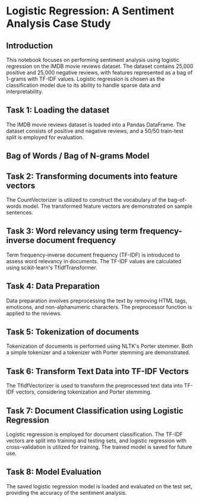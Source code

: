 # Logistic Regression: A Sentiment Analysis Case Study

## Introduction

This notebook focuses on performing sentiment analysis using logistic regression on the IMDB movie reviews dataset. The dataset contains 25,000 positive and 25,000 negative reviews, with features represented as a bag of 1-grams with TF-IDF values. Logistic regression is chosen as the classification model due to its ability to handle sparse data and interpretability.

## Task 1: Loading the dataset

The IMDB movie reviews dataset is loaded into a Pandas DataFrame. The dataset consists of positive and negative reviews, and a 50/50 train-test split is employed for evaluation.

## Bag of Words / Bag of N-grams Model

## Task 2: Transforming documents into feature vectors

The CountVectorizer is utilized to construct the vocabulary of the bag-of-words model. The transformed feature vectors are demonstrated on sample sentences.

## Task 3: Word relevancy using term frequency-inverse document frequency

Term frequency-inverse document frequency (TF-IDF) is introduced to assess word relevancy in documents. The TF-IDF values are calculated using scikit-learn's TfidfTransformer.

## Task 4: Data Preparation

Data preparation involves preprocessing the text by removing HTML tags, emoticons, and non-alphanumeric characters. The preprocessor function is applied to the reviews.

## Task 5: Tokenization of documents

Tokenization of documents is performed using NLTK's Porter stemmer. Both a simple tokenizer and a tokenizer with Porter stemming are demonstrated.

## Task 6: Transform Text Data into TF-IDF Vectors

The TfidfVectorizer is used to transform the preprocessed text data into TF-IDF vectors, considering tokenization and Porter stemming.

## Task 7: Document Classification using Logistic Regression

Logistic regression is employed for document classification. The TF-IDF vectors are split into training and testing sets, and logistic regression with cross-validation is utilized for training. The trained model is saved for future use.

## Task 8: Model Evaluation

The saved logistic regression model is loaded and evaluated on the test set, providing the accuracy of the sentiment analysis.

